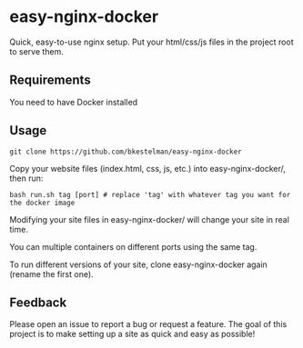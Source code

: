 # easy-nginx-docker
Quick, easy-to-use nginx setup. Put your html/css/js files in the project root to serve them.

## Requirements
You need to have Docker installed

## Usage
```
git clone https://github.com/bkestelman/easy-nginx-docker
```
Copy your website files (index.html, css, js, etc.) into easy-nginx-docker/, then run:
```
bash run.sh tag [port] # replace 'tag' with whatever tag you want for the docker image 
```

Modifying your site files in easy-nginx-docker/ will change your site in real time. 

You can multiple containers on different ports using the same tag. 

To run different versions of your site, clone easy-nginx-docker again (rename the first one). 

## Feedback
Please open an issue to report a bug or request a feature. The goal of this project is to make setting up a site as quick and easy as possible!
